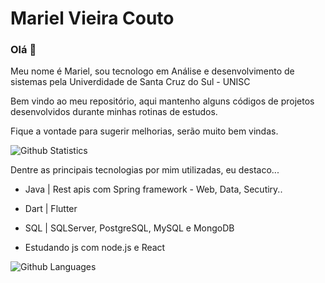 
# Mariel Vieira Couto

### Olá 👋
Meu nome é Mariel, sou tecnologo em Análise e desenvolvimento de sistemas pela Univerdidade de Santa Cruz do Sul - UNISC

Bem vindo ao meu repositório, aqui mantenho alguns códigos de projetos desenvolvidos durante minhas rotinas de estudos. 

Fique a vontade para sugerir melhorias, serão muito bem vindas.

![Github Statistics](https://github-readme-stats.vercel.app/api/?username=coutomariel&count_private=true&show_icons=true)  

Dentre as principais tecnologias por mim utilizadas, eu destaco...
  - Java | Rest apis com Spring framework - Web, Data, Secutiry..
  - Dart | Flutter
  - SQL | SQLServer, PostgreSQL, MySQL e MongoDB
  
  - Estudando js com node.js e React


![Github Languages](https://github-readme-stats.vercel.app/api/top-langs/?username=coutomariel&layout=compact&count_private=true)
